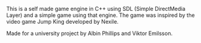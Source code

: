 This is a self made game engine in C++ using SDL (Simple DirectMedia Layer) and a simple game using that engine. 
The game was inspired by the video game Jump King developed by Nexile.

Made for a university project by Albin Phillips and Viktor Emilsson.
